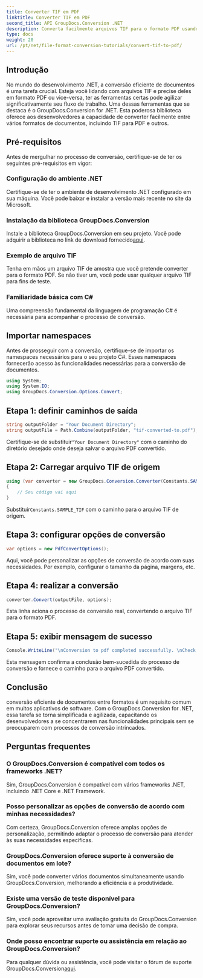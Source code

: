 ```yaml
---
title: Converter TIF em PDF
linktitle: Converter TIF em PDF
second_title: API GroupDocs.Conversion .NET
description: Converta facilmente arquivos TIF para o formato PDF usando GroupDocs.Conversion for .NET. Simplifique seu processo de conversão de documentos.
type: docs
weight: 20
url: /pt/net/file-format-conversion-tutorials/convert-tif-to-pdf/
---
```

## Introdução
No mundo do desenvolvimento .NET, a conversão eficiente de documentos é uma tarefa crucial. Esteja você lidando com arquivos TIF e precise deles em formato PDF ou vice-versa, ter as ferramentas certas pode agilizar significativamente seu fluxo de trabalho. Uma dessas ferramentas que se destaca é o GroupDocs.Conversion for .NET. Esta poderosa biblioteca oferece aos desenvolvedores a capacidade de converter facilmente entre vários formatos de documentos, incluindo TIF para PDF e outros.
## Pré-requisitos
Antes de mergulhar no processo de conversão, certifique-se de ter os seguintes pré-requisitos em vigor:
### Configuração do ambiente .NET
Certifique-se de ter o ambiente de desenvolvimento .NET configurado em sua máquina. Você pode baixar e instalar a versão mais recente no site da Microsoft.
### Instalação da biblioteca GroupDocs.Conversion
 Instale a biblioteca GroupDocs.Conversion em seu projeto. Você pode adquirir a biblioteca no link de download fornecido[aqui](https://releases.groupdocs.com/conversion/net/).
### Exemplo de arquivo TIF
Tenha em mãos um arquivo TIF de amostra que você pretende converter para o formato PDF. Se não tiver um, você pode usar qualquer arquivo TIF para fins de teste.
### Familiaridade básica com C#
Uma compreensão fundamental da linguagem de programação C# é necessária para acompanhar o processo de conversão.

## Importar namespaces
Antes de prosseguir com a conversão, certifique-se de importar os namespaces necessários para o seu projeto C#. Esses namespaces fornecerão acesso às funcionalidades necessárias para a conversão de documentos.
```csharp
using System;
using System.IO;
using GroupDocs.Conversion.Options.Convert;
```

## Etapa 1: definir caminhos de saída
```csharp
string outputFolder = "Your Document Directory";
string outputFile = Path.Combine(outputFolder, "tif-converted-to.pdf");
```
 Certifique-se de substituir`"Your Document Directory"` com o caminho do diretório desejado onde deseja salvar o arquivo PDF convertido.
## Etapa 2: Carregar arquivo TIF de origem
```csharp
using (var converter = new GroupDocs.Conversion.Converter(Constants.SAMPLE_TIF))
{
    // Seu código vai aqui
}
```
 Substituir`Constants.SAMPLE_TIF` com o caminho para o arquivo TIF de origem.
## Etapa 3: configurar opções de conversão
```csharp
var options = new PdfConvertOptions();
```
Aqui, você pode personalizar as opções de conversão de acordo com suas necessidades. Por exemplo, configurar o tamanho da página, margens, etc.
## Etapa 4: realizar a conversão
```csharp
converter.Convert(outputFile, options);
```
Esta linha aciona o processo de conversão real, convertendo o arquivo TIF para o formato PDF.
## Etapa 5: exibir mensagem de sucesso
```csharp
Console.WriteLine("\nConversion to pdf completed successfully. \nCheck output in {0}", outputFolder);
```
Esta mensagem confirma a conclusão bem-sucedida do processo de conversão e fornece o caminho para o arquivo PDF convertido.

## Conclusão
conversão eficiente de documentos entre formatos é um requisito comum em muitos aplicativos de software. Com o GroupDocs.Conversion for .NET, essa tarefa se torna simplificada e agilizada, capacitando os desenvolvedores a se concentrarem nas funcionalidades principais sem se preocuparem com processos de conversão intrincados.
## Perguntas frequentes
### O GroupDocs.Conversion é compatível com todos os frameworks .NET?
Sim, GroupDocs.Conversion é compatível com vários frameworks .NET, incluindo .NET Core e .NET Framework.
### Posso personalizar as opções de conversão de acordo com minhas necessidades?
Com certeza, GroupDocs.Conversion oferece amplas opções de personalização, permitindo adaptar o processo de conversão para atender às suas necessidades específicas.
### GroupDocs.Conversion oferece suporte à conversão de documentos em lote?
Sim, você pode converter vários documentos simultaneamente usando GroupDocs.Conversion, melhorando a eficiência e a produtividade.
### Existe uma versão de teste disponível para GroupDocs.Conversion?
Sim, você pode aproveitar uma avaliação gratuita do GroupDocs.Conversion para explorar seus recursos antes de tomar uma decisão de compra.
### Onde posso encontrar suporte ou assistência em relação ao GroupDocs.Conversion?
Para qualquer dúvida ou assistência, você pode visitar o fórum de suporte GroupDocs.Conversion[aqui](https://forum.groupdocs.com/c/conversion/11).